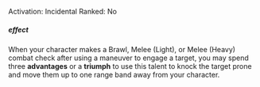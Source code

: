 Activation: Incidental
Ranked: No
##### effect
When your character makes a Brawl, Melee (Light), or Melee (Heavy) combat check after using a maneuver to engage a target, you may spend three **advantages** or a **triumph** to use this talent to knock the target prone and move them up to one range band away from your character.

